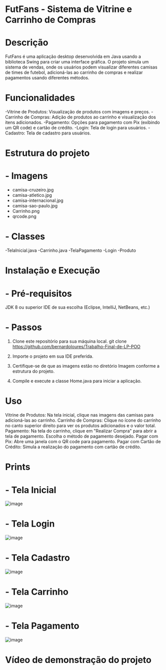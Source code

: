 # FutFans - Sistema de Vitrine e Carrinho de Compras

# Descrição
FutFans é uma aplicação desktop desenvolvida em Java usando a biblioteca Swing para criar uma interface gráfica. O projeto simula um sistema de vendas, onde os usuários podem visualizar diferentes camisas de times de futebol, adicioná-las ao carrinho de compras e realizar pagamentos usando diferentes métodos.

# Funcionalidades

-Vitrine de Produtos: Visualização de produtos com imagens e preços.
-Carrinho de Compras: Adição de produtos ao carrinho e visualização dos itens adicionados.
-Pagamento: Opções para pagamento com Pix (exibindo um QR code) e cartão de crédito.
-Login: Tela de login para usuários.
-Cadastro: Tela de cadastro para usuários.

# Estrutura do projeto

# - Imagens
- camisa-cruzeiro.jpg
- camisa-atletico.jpg
- camisa-internacional.jpg
- camisa-sao-paulo.jpg
- Carrinho.png
- qrcode.png

# - Classes
-TelaInicial.java
-Carrinho.java
-TelaPagamento
-Login
-Produto

# Instalação e Execução

# - Pré-requisitos
JDK 8 ou superior
IDE de sua escolha (Eclipse, IntelliJ, NetBeans, etc.)

# - Passos
1. Clone este repositório para sua máquina local.
git clone https://github.com/bernardoloures/Trabalho-Final-de-LP-POO

2. Importe o projeto em sua IDE preferida.

3. Certifique-se de que as imagens estão no diretório Imagem conforme a estrutura do projeto.

4. Compile e execute a classe Home.java para iniciar a aplicação.

# Uso

Vitrine de Produtos: Na tela inicial, clique nas imagens das camisas para adicioná-las ao carrinho.
Carrinho de Compras: Clique no ícone do carrinho no canto superior direito para ver os produtos adicionados e o valor total.
Pagamento: Na tela do carrinho, clique em "Realizar Compra" para abrir a tela de pagamento. Escolha o método de pagamento desejado.
Pagar com Pix: Abre uma janela com o QR code para pagamento.
Pagar com Cartão de Crédito: Simula a realização do pagamento com cartão de crédito.

# Prints

# - Tela Inicial
![image](https://github.com/bernardoloures/Trabalho-Final-de-LP-POO./assets/134572278/2b3f8695-3335-4b2f-bac0-343c6798ce18)

# - Tela Login
![image](https://github.com/bernardoloures/Trabalho-Final-de-LP-POO./assets/134572278/9120e0d7-d71a-4711-9f95-443ee4698b0e)

# - Tela Cadastro
![image](https://github.com/bernardoloures/Trabalho-Final-de-LP-POO./assets/134572278/be0933d9-0496-48c9-b533-3368b2949ce2)

# - Tela Carrinho
![image](https://github.com/bernardoloures/Trabalho-Final-de-LP-POO./assets/134572278/b42814a0-d0cf-46e5-9290-7a8d42ec939c)

# - Tela Pagamento
![image](https://github.com/bernardoloures/Trabalho-Final-de-LP-POO./assets/134572278/d513317f-d4f5-47cd-9fe6-6201bfa739d8)

# Vídeo de demonstração do projeto


